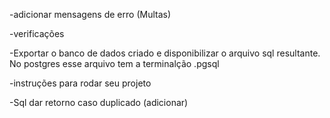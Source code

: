 -adicionar mensagens de erro (Multas)

-verificações

-Exportar o banco de dados criado e disponibilizar o arquivo sql resultante.
No postgres esse arquivo tem a terminalção .pgsql

-instruções para rodar seu projeto

-Sql dar retorno caso duplicado (adicionar)
